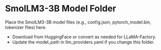 # SmolLM3-3B Model Folder

Place the SmolLM3-3B model files (e.g., config.json, pytorch_model.bin, tokenizer files) here.

- Download from HuggingFace or convert as needed for LLaMA-Factory.
- Update the model_path in llm_providers.yaml if you change this folder. 